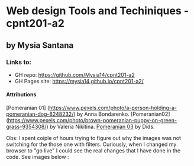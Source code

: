 #  Web design Tools and Techiniques - cpnt201-a2
## by Mysia Santana

### Links to:
* GH repo: https://github.com/Mysia14/cpnt201-a2
* GH Pages site:  https://mysia14.github.io/cpnt201-a2/



#### Attributions 
[Pomeranian 01] (https://www.pexels.com/photo/a-person-holding-a-pomeranian-dog-8248232/) by Anna Bondarenko.
[Pomeranian02] (https://www.pexels.com/photo/brown-pomeranian-puppy-on-green-grass-9354308/) by Valeria Nikitina.
[Pomeranian 03](https://www.pexels.com/photo/photo-of-a-white-pomeranian-puppy-2694561/) by Dids.

Obs:
I spent coiple of hours trying to figure out why the images was not switching for the those one with filters. Curiously, when I changed my browser to "go live" I could see the real changes that I have done in the code.
See images below : 
